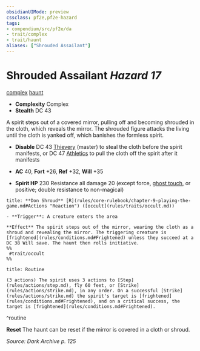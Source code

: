 ```yaml
---
obsidianUIMode: preview
cssclass: pf2e,pf2e-hazard
tags:
- compendium/src/pf2e/da
- trait/complex
- trait/haunt
aliases: ["Shrouded Assailant"]
---
```

# Shrouded Assailant *Hazard 17*  
[complex](complex.md "Complex Hazard Trait")  [haunt](haunt.md "Haunt Hazard Trait")  

- **Complexity** Complex
- **Stealth** DC 43  

A spirit steps out of a covered mirror, pulling off and becoming shrouded in the cloth, which reveals the mirror. The shrouded figure attacks the living until the cloth is yanked off, which banishes the formless spirit.

- **Disable** DC 43 [Thievery](skills.md#Thievery) (master) to steal the cloth before the spirit manifests, or DC 47 [Athletics](skills.md#Athletics) to pull the cloth off the spirit after it manifests  

- **AC** 40, **Fort** +26, **Ref** +32, **Will** +35
- **Spirit HP** 230 Resistance all damage 20 (except force, [ghost touch](ghost-touch.md), or positive; double resistance to non-magical)

```ad-embed-ability
title: **Don Shroud** [R](rules/core-rulebook/chapter-9-playing-the-game.md#Actions "Reaction") ([occult](rules/traits/occult.md))

- **Trigger**: A creature enters the area

**Effect** The spirit steps out of the mirror, wearing the cloth as a shroud and revealing the mirror. The triggering creature is [frightened](rules/conditions.md#Frightened) unless they succeed at a DC 38 Will save. The haunt then rolls initiative.  
%%
 #trait/occult 
%%
```

```ad-pf2-summary
title: Routine

(3 actions) The spirit uses 3 actions to [Step](rules/actions/step.md), fly 60 feet, or [Strike](rules/actions/strike.md), in any order. On a successful [Strike](rules/actions/strike.md) the spirit's target is [frightened](rules/conditions.md#Frightened), and on a critical success, the target is [frightened](rules/conditions.md#Frightened).
```
^routine

**Reset** The haunt can be reset if the mirror is covered in a cloth or shroud.  

*Source: Dark Archive p. 125*